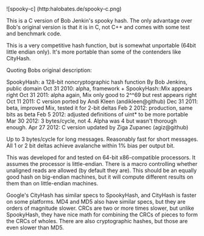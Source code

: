 ![spooky-c] (http:halobates.de/spooky-c.png)

This is a C version of Bob Jenkin's spooky hash. The only advantage over
Bob's original version is that it is in C, not C++ and comes with
some test and benchmark code.

This is a very competitive hash function, but is somewhat unportable
(64bit little endian only). It's more portable than some of the 
contenders like CityHash.

Quoting Bobs original description:

 SpookyHash: a 128-bit noncryptographic hash function
 By Bob Jenkins, public domain
   Oct 31 2010: alpha, framework + SpookyHash::Mix appears right
   Oct 31 2011: alpha again, Mix only good to 2^^69 but rest appears right
   Oct 11 2011: C version ported by Andi Kleen (andikleen@github)
   Dec 31 2011: beta, improved Mix, tested it for 2-bit deltas
   Feb  2 2012: production, same bits as beta
   Feb  5 2012: adjusted definitions of uint* to be more portable
   Mar 30 2012: 3 bytes/cycle, not 4.  Alpha was 4 but wasn't thorough enough.
   Apr 27 2012: C version updated by Ziga Zupanec (agiz@github)
 
 Up to 3 bytes/cycle for long messages.  Reasonably fast for short messages.
 All 1 or 2 bit deltas achieve avalanche within 1% bias per output bit.

 This was developed for and tested on 64-bit x86-compatible processors.
 It assumes the processor is little-endian.  There is a macro
 controlling whether unaligned reads are allowed (by default they are).
 This should be an equally good hash on big-endian machines, but it will
 compute different results on them than on little-endian machines.

 Google's CityHash has similar specs to SpookyHash, and CityHash is faster
 on some platforms.  MD4 and MD5 also have similar specs, but they are orders
 of magnitude slower.  CRCs are two or more times slower, but unlike 
 SpookyHash, they have nice math for combining the CRCs of pieces to form 
 the CRCs of wholes.  There are also cryptographic hashes, but those are even 
 slower than MD5.
